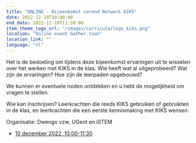 ```yaml
---
title: "ONLINE - Bijeenkomst Lerend Netwerk KIKS"
date: 2022-12-10T10:00:00
end_date: 2022-12-10T11:30:00
item_theme_logo_url: "/images/curricula/logo_kiks.png"
location: "Online event Gather.town"
location_link: ""
language: "nl"
---
```


Het is de bedoeling om tijdens deze bijeenkomst ervaringen uit te wisselen over het werken met KIKS in de klas. Wie heeft wat al uitgeprobeerd? Wat zijn de ervaringen? Hoe zijn de leerpaden opgebouwd?

We kunnen er eventuele noden ontdekken en u hebt de mogelijkheid om vragen te stellen.

Wie kan inschrijven? Leerkrachten die reeds KIKS gebruiken of gebruikten in de klas, en leerkrachten die een eerste kennismaking met KIKS wensen.

Organisatie: Dwengo vzw, UGent en iSTEM

- [10 december 2022, 10:00-11:30](https://forms.gle/dZgdc7coh4RwPWjc7)
